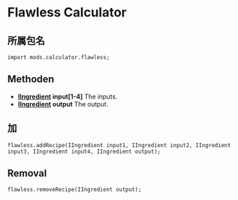 # Flawless Calculator

## 所属包名
```zenscript
import mods.calculator.flawless;
```

## Methoden

- **[IIngredient](/Vanilla/Variable_Types/IIngredient/) input[1-4]** The inputs.
- **[IIngredient](/Vanilla/Variable_Types/IIngredient/) output** The output.
## 加
```zenscript
flawless.addRecipe(IIngredient input1, IIngredient input2, IIngredient input3, IIngredient input4, IIngredient output);
```

## Removal
```zenscript
flawless.removeRecipe(IIngredient output);
```